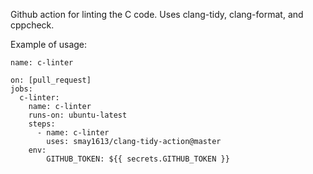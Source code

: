 Github action for linting the C code.
Uses clang-tidy, clang-format, and cppcheck.

Example of usage:
```
name: c-linter

on: [pull_request]
jobs:
  c-linter:
    name: c-linter
    runs-on: ubuntu-latest
    steps:
      - name: c-linter
        uses: smay1613/clang-tidy-action@master
    env:
        GITHUB_TOKEN: ${{ secrets.GITHUB_TOKEN }}
```
